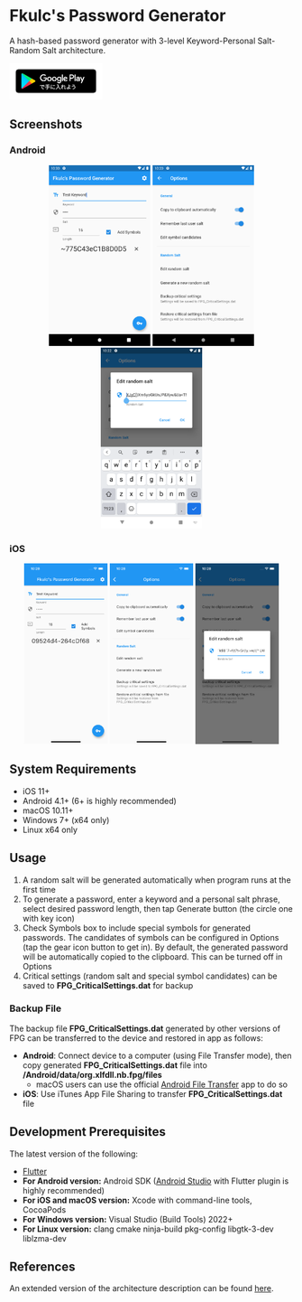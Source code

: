 # Fkulc's Password Generator
A hash-based password generator with 3-level Keyword-Personal Salt-Random Salt architecture.

<a href="https://play.google.com/store/apps/details?id=org.xlfdll.nb.fpg">
  <img src="https://github.com/xlfdll/xlfdll.github.io/raw/master/images/google-play-badge.png" alt="Get Fkulc's Password Generator (Android) on Google Play Store" height="64">
</a>

## Screenshots

### Android

<p align="center">
  <img src="https://github.com/xlfdll/xlfdll.github.io/raw/master/images/projects/FPG/Mobile/FPGMobile-Android-Password.png"
       alt="Fkulc's Password Generator (Android) - Password Screen" height="320"> <img src="https://github.com/xlfdll/xlfdll.github.io/raw/master/images/projects/FPG/Mobile/FPGMobile-Android-Options.png"
       alt="Fkulc's Password Generator (Android) - Options Screen" height="320"> <img src="https://github.com/xlfdll/xlfdll.github.io/raw/master/images/projects/FPG/Mobile/FPGMobile-Android-EditRandomSalt.png"
       alt="Fkulc's Password Generator (Android) - Edit Random Salt Alert Dialog" height="320">
</p>

### iOS

<p align="center">
  <img src="https://github.com/xlfdll/xlfdll.github.io/raw/master/images/projects/FPG/Mobile/FPGMobile-iOS-Password.png"
       alt="Fkulc's Password Generator (Android) - Password Screen" height="320"> <img src="https://github.com/xlfdll/xlfdll.github.io/raw/master/images/projects/FPG/Mobile/FPGMobile-iOS-Options.png"
       alt="Fkulc's Password Generator (Android) - Options Screen" height="320"> <img src="https://github.com/xlfdll/xlfdll.github.io/raw/master/images/projects/FPG/Mobile/FPGMobile-iOS-EditRandomSalt.png"
       alt="Fkulc's Password Generator (Android) - Edit Random Salt Alert Dialog" height="320">
</p>

## System Requirements
- iOS 11+
- Android 4.1+ (6+ is highly recommended)
- macOS 10.11+
- Windows 7+ (x64 only)
- Linux x64 only

## Usage
1. A random salt will be generated automatically when program runs at the first time
2. To generate a password, enter a keyword and a personal salt phrase, select desired password length, then tap Generate button (the circle one with key icon)
3. Check Symbols box to include special symbols for generated passwords. The candidates of symbols can be configured in Options (tap the gear icon button to get in). By default, the generated password will be automatically copied to the clipboard. This can be turned off in Options
4. Critical settings (random salt and special symbol candidates) can be saved to **FPG_CriticalSettings.dat** for backup

### Backup File
The backup file **FPG_CriticalSettings.dat** generated by other versions of FPG can be transferred to the device and restored in app as follows:

* **Android**: Connect device to a computer (using File Transfer mode), then copy generated **FPG_CriticalSettings.dat** file into **/Android/data/org.xlfdll.nb.fpg/files**
  * macOS users can use the official [Android File Transfer](https://www.android.com/filetransfer/) app to do so
* **iOS**: Use iTunes App File Sharing to transfer **FPG_CriticalSettings.dat** file

## Development Prerequisites
The latest version of the following:
* [Flutter](https://flutter.dev/docs/get-started/install)
* **For Android version:** Android SDK ([Android Studio](https://developer.android.com/studio) with Flutter plugin is highly recommended)
* **For iOS and macOS version:** Xcode with command-line tools, CocoaPods
* **For Windows version:** Visual Studio (Build Tools) 2022+
* **For Linux version:** clang cmake ninja-build pkg-config libgtk-3-dev liblzma-dev

## References
An extended version of the architecture description can be found [here](https://github.com/xlfdll/FPG/blob/master/Docs/A%20Hash-Based%20Password%20Management%20System.pdf).
